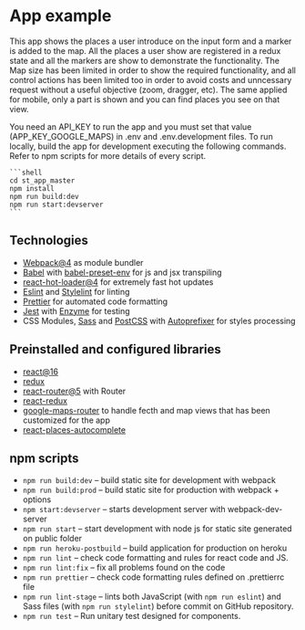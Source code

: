 
# App example

This app shows the places a user introduce on the input form and a marker is added to the map. All the places a user show are registered in a redux state and all the markers are show to demonstrate
the functionality. The Map size has been limited in order to show the required functionality, and
all control actions has been limited too in order to avoid costs and unncessary request without a useful objective (zoom, dragger, etc). The same applied for mobile, only a part is shown and you can find places you see on that view.

You need an API_KEY to run the app and you must set that value (APP_KEY_GOOGLE_MAPS) in .env and .env.development files. To run locally, build the app for development executing the following commands. Refer to npm scripts for more details of every script.

    ```shell
    cd st_app_master
    npm install
    npm run build:dev
    npm run start:devserver
    ```

## Technologies

* [Webpack@4](https://webpack.js.org/) as module bundler
* [Babel](https://babeljs.io/) with [babel-preset-env](https://babeljs.io/docs/plugins/preset-env/) for js and jsx transpiling
* [react-hot-loader@4](https://github.com/gaearon/react-hot-loader) for extremely fast hot updates
* [Eslint](http://eslint.org/) and [Stylelint](http://stylelint.io/) for linting
* [Prettier](https://prettier.io/) for automated code formatting
* [Jest](https://facebook.github.io/jest/) with [Enzyme](http://airbnb.io/enzyme/) for testing
* CSS Modules, [Sass](http://sass-lang.com/) and [PostCSS](http://postcss.org/) with [Autoprefixer](https://github.com/postcss/autoprefixer) for styles processing

## Preinstalled and configured libraries

* [react@16](https://github.com/facebook/react)
* [redux](https://github.com/reactjs/redux)
* [react-router@5](https://github.com/ReactTraining/react-router) with Router
* [react-redux](https://github.com/reactjs/react-redux)
* [google-maps-router](https://www.npmjs.com/package/google-maps-react) to handle fecth and map views that has been customized for the app
* [react-places-autocomplete](https://www.npmjs.com/package/google-maps-react)


## npm scripts

* `npm run build:dev` – build static site for development with webpack
* `npm run build:prod` – build static site for production with webpack + options
* `npm start:devserver` – starts development server with webpack-dev-server
* `npm run start` – start development with node js for static site generated on public folder
* `npm run heroku-postbuild` – build application for production on heroku
* `npm run lint` – check code formatting and rules for react code and JS.
* `npm run lint:fix` – fix all problems found on the code 
* `npm run prettier` – check code formatting rules defined on .prettierrc file
* `npm run lint-stage` – lints both JavaScript (with `npm run eslint`) and Sass files (with `npm run stylelint`) before commit on GitHub repository.
* `npm run test` – Run unitary test designed for components.
